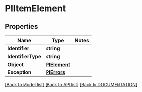 # PIItemElement

## Properties
Name | Type | Notes
------------ | ------------- | -------------
**Identifier** | **string**
**IdentifierType** | **string**
**Object** | **[**PIElement**](../Model/PIElement.md)**
**Exception** | **[**PIErrors**](../Model/PIErrors.md)**

[[Back to Model list]](../../DOCUMENTATION.md#documentation-for-models) [[Back to API list]](../../DOCUMENTATION.md#documentation-for-api-endpoints) [[Back to DOCUMENTATION]](../../DOCUMENTATION.md)
